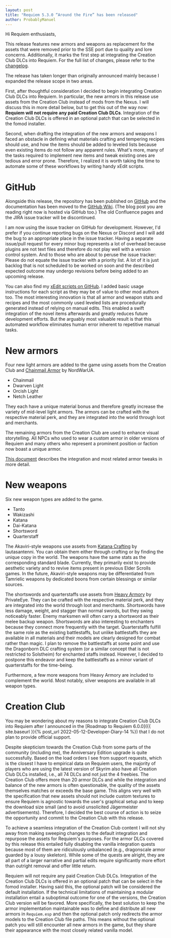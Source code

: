 ```yaml
---
layout: post
title: "Requiem 5.3.0 “Around the Fire” has been released"
author: ProbablyManuel
---
```

Hi Requiem enthusiasts,

This release features new armors and weapons as replacement for the assets that were removed prior to the SSE port due to quality and lore concerns. Additionally, it marks the first step at integrating the Creation Club DLCs into Requiem. For the full list of changes, please refer to the [changelog]({{site.github.repository_url}}/blob/main/components/documentation/src/Changelog.md#requiem-530---around-the-fire).

The release has taken longer than originally announced mainly because I expanded the release scope in two areas.

First, after thoughtful consideration I decided to begin integrating Creation Club DLCs into Requiem. In particular, the new armors in this release use assets from the Creation Club instead of mods from the Nexus. I will discuss this in more detail below, but to get this out of the way now: **Requiem will not require any paid Creation Club DLCs**. Integration of the Creation Club DLCs is offered in an optional patch that can be selected in the fomod installer.

Second, when drafting the integration of the new armors and weapons I faced an obstacle in defining what materials crafting and tempering recipes should use, and how the items should be added to leveled lists because even existing items do not follow any apparent rules. What's more, many of the tasks required to implement new items and tweak existing ones are tedious and error prone. Therefore, I realized it is worth taking the time to automate some of these workflows by writing handy xEdit scripts.

# GitHub

Alongside this release, the repository has been published on [GitHub]({{site.github.repository_url}}) and the documentation has been moved to the [GitHub Wiki]({{site.github.repository_url}}/wiki). (The blog post you are reading right now is hosted via GitHub too.) The old Confluence pages and the JIRA issue tracker will be discontinued.

I am now using the issue tracker on GitHub for development. However, I'd prefer if you continue reporting bugs on the Nexus or Discord and I will add the bug to an appropriate place in the issue tracker. Having a separate issue/pull request for every minor bug represents a lot of overhead because plugins are not text files and therefore do not play well with a version control system. And to those who are about to peruse the issue tracker: Please do not equate the issue tracker with a priority list. A lot of it is just backlog that is not scheduled to be worked on soon and the described expected outcome may undergo revisions before being added to an upcoming release.

You can also find my [xEdit scripts on GitHub]({{site.github.repository_url}}/tree/main/tools/xEdit%20Scripts#readme). I added basic usage instructions for each script as they may be of value to other mod authors too. The most interesting innovation is that all armor and weapon stats and recipes and the most commonly used leveled lists are procedurally generated instead of relying on manual edits. This enabled a swift integration of the novel items afterwards and greatly reduces future development efforts. But the arguably most valuable result is that this automated workflow eliminates human error inherent to repetitive manual tasks.

# New armors

Four new light armors are added to the game using assets from the Creation Club and [Chainmail Armor](https://www.nexusmods.com/skyrimspecialedition/mods/27340) by NordWarUA.

* Chainmail
* Dwarven Light
* Orcish Light
* Netch Leather

They each have a unique material bonus and therefore greatly increase the variety of mid-level light armors. The armors can be crafted with the respective material perk, and they are integrated into the world through loot and merchants.

The remaining armors from the Creation Club are used to enhance visual storytelling. All NPCs who used to wear a custom armor in older versions of Requiem and many others who represent a prominent position or faction now boast a unique armor.

[This document]({{site.github.repository_url}}/blob/main/tools/Notes/Creation%20Club.pdf) describes the integration and most related armor tweaks in more detail.

# New weapons

Six new weapon types are added to the game.

* Tanto
* Wakizashi
* Katana
* Dai-Katana
* Shortsword
* Quarterstaff

The Akaviri-style weapons use assets from [Katana Crafting](https://www.nexusmods.com/skyrimspecialedition/mods/5306) by lautasantenni. You can obtain them either through crafting or by finding the unique copy in the world. The weapons have the same stats as the corresponding standard blade. Currently, they primarily exist to provide aesthetic variety and to revive items present in previous Elder Scrolls games. In the future, Akaviri-style weapons may be differentiated from Tamrielic weapons by dedicated boons from certain blessings or similar sources.

The shortswords and quarterstaffs use assets from [Heavy Armory](https://www.nexusmods.com/skyrimspecialedition/mods/6308) by PrivateEye. They can be crafted with the respective material perk, and they are integrated into the world through loot and merchants.
Shortswords have less damage, weight, and stagger than normal swords, but they swing noticeably faster. Enemy marksmen will often carry a shortsword as their melee backup weapon. Shortswords are also interesting to enchanters because they connect more frequently with the target.
Quarterstaffs fulfill the same role as the existing battlestaffs, but unlike battlestaffs they are available in all materials and their models are clearly designed for combat rather than magic. I plan to remove the battlestaffs at some point and use the Dragonborn DLC crafting system (or a similar concept that is not restricted to Solstheim) for enchanted staffs instead. However, I decided to postpone this endeavor and keep the battlestaffs as a minor variant of quarterstaffs for the time-being.

Furthermore, a few more weapons from Heavy Armory are included to complement the world. Most notably, silver weapons are available in all weapon types.

# Creation Club

You may be wondering about my reasons to integrate Creation Club DLCs into Requiem after I announced in the [Roadmap to Requiem 6.0.0]({{ site.baseurl }}{% post_url 2022-05-12-Developer-Diary-14 %}) that I do not plan to provide official support. 

Despite skepticism towards the Creation Club from some parts of the community (including me), the Anniversary Edition upgrade is quite successfully. Based on the load orders I see from support requests, which is the closest I have to empirical data on Requiem users, the majority of players who are using the latest version of Skyrim also have all Creation Club DLCs installed, i.e., all 74 DLCs and not just the 4 freebies. The Creation Club offers more than 20 armor DLCs and while the integration and balance of the new armors is often questionable, the quality of the assets themselves matches or exceeds the base game. This aligns very well with the specification that new assets should not include custom textures to ensure Requiem is agnostic towards the user's graphical setup and to keep the download size small (and to avoid unsolicited Jägermeister advertisements). Therefore, I decided the best course of action is to seize the opportunity and commit to the Creation Club with this release.

To achieve a seamless integration of the Creation Club content I will not shy away from making sweeping changes to the default integration and repurpose the assets for Requiem's purposes. For the armor DLCs covered by this release this entailed fully disabling the vanilla integration quests because most of them are ridiculously unbalanced (e.g., dragonscale armor guarded by a lousy skeleton). While some of the quests are alright, they are all part of a larger narrative and partial edits require significantly more effort than outright removal and offer little return.

Requiem will not require any paid Creation Club DLCs. Integration of the Creation Club DLCs is offered in an optional patch that can be select in the fomod installer. Having said this, the optional patch will be considered the default installation. If the technical limitations of maintaining a modular installation entail a suboptimal outcome for one of the versions, the Creation Club version will be favored. More specifically, the best solution to keep the armor implementation maintainable was to define and distribute all new armors in `Requiem.esp` and then the optional patch only redirects the armor models to the Creation Club file paths. This means without the optional patch you will still encounter all new armors in the game, but they share their appearance with the most closely related vanilla model.
